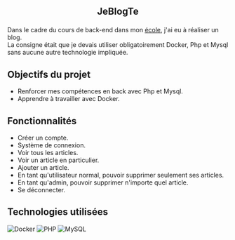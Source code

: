 ## <p align="center">JeBlogTe</p>

Dans le cadre du cours de back-end dans mon [école](https://www.hetic.net/), j'ai eu à réaliser un blog.<br/>
La consigne était que je devais utiliser obligatoirement Docker, Php et Mysql sans aucune autre technologie impliquée.<br/>

## Objectifs du projet

- Renforcer mes compétences en back avec Php et Mysql.
- Apprendre à travailler avec Docker.

## Fonctionnalités

-  Créer un compte.
-  Système de connexion. 
-  Voir tous les articles.
-  Voir un article en particulier.
-  Ajouter un article.
-  En tant qu'utilisateur normal, pouvoir supprimer seulement ses articles.
-  En tant qu'admin, pouvoir supprimer n'importe quel article.
-  Se déconnecter.

## Technologies utilisées

![Docker](https://img.shields.io/badge/docker-%230db7ed.svg?style=for-the-badge&logo=docker&logoColor=white)
![PHP](https://img.shields.io/badge/php-%23777BB4.svg?style=for-the-badge&logo=php&logoColor=white)
![MySQL](https://img.shields.io/badge/mysql-%2300f.svg?style=for-the-badge&logo=mysql&logoColor=white)
